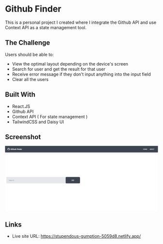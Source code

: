 # Github Finder
This is a personal project I created where I integrate the Github API and use Context API as a state management tool.

## The Challenge
Users should be able to:
- View the optimal layout depending on the device's screen
- Search for user and get the result for that user
- Receive error message if they don't input anything into the input field
- Clear all the users

## Built With
- React.JS
- Github API
- Context API ( For state management )
- TailwindCSS and Daisy UI


## Screenshot
![](./src/preview.png)

## Links
- Live site URL: https://stupendous-gumption-5059d8.netlify.app/